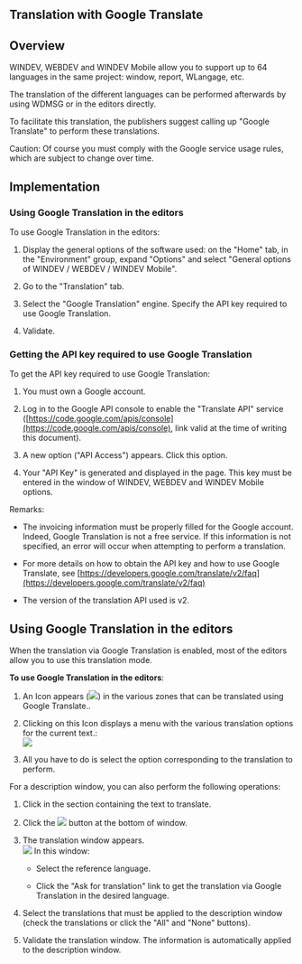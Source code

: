


## Translation with Google Translate
			



<a name="NOTE1"></a>
<a name="NOTE1_1"></a>


## Overview
<a name="overview_ELTTEXTE000144"></a>
WINDEV, WEBDEV and WINDEV Mobile allow you to support up to 64 languages in the same project: window, report, WLangage, etc.

The translation of the different languages can be performed afterwards by using WDMSG or in the editors directly.

To facilitate this translation, the publishers suggest calling up "Google Translate" to perform these translations.

Caution: Of course you must comply with the Google service usage rules, which are subject to change over time.

<a name="NOTE2"></a>
<a name="NOTE2_1"></a>


## Implementation
<a name="implementation_ELTTEXTE000168"></a>


### Using Google Translation in the editors
<a name="using_google_translation_the_editors_ELTPARAGRAPHE000024"></a>

To use Google Translation in the editors: 

1. Display the general options of the software used: on the "Home" tab, in the "Environment" group, expand "Options" and select "General options of WINDEV / WEBDEV / WINDEV Mobile". 

2. Go to the "Translation" tab. 

3. Select the "Google Translation" engine. Specify the API key required to use Google Translation. 

4. Validate. 



<a name="NOTE2_2"></a>


### Getting the API key required to use Google Translation
<a name="getting_the_api_key_required_use_google_translation_ELTPARAGRAPHE000048"></a>

To get the API key required to use Google Translation: 

1. You must own a Google account. 

2. Log in to the Google API console to enable the "Translate API" service ([https://code.google.com/apis/console](https://code.google.com/apis/console), link valid at the time of writing this document). 

3. A new option ("API Access") appears. Click this option. 

4. Your "API Key" is generated and displayed in the page. This key must be entered in the window of WINDEV, WEBDEV and WINDEV Mobile options. 




Remarks: 

- The invoicing information must be properly filled for the Google account. Indeed, Google Translation is not a free service. If this information is not specified, an error will occur when attempting to perform a translation. 

- For more details on how to obtain the API key and how to use Google Translate, see [https://developers.google.com/translate/v2/faq](https://developers.google.com/translate/v2/faq)

- The version of the translation API used is v2. 




<a name="NOTE3"></a>
<a name="NOTE3_1"></a>


## Using Google Translation in the editors
<a name="using_google_translation_the_editors_ELTTEXTE000198"></a>
When the translation via Google Translation is enabled, most of the editors allow you to use this translation mode. 

**To use Google Translation in the editors**: 

1. An Icon appears (![](https://doc.pcsoft.fr/en-US/images/image.awp?langid=3&name=Projet_multilangue%20-%20HC%20N%B0003%201.gif)) in the various zones that can be translated using Google Translate.. 

2. Clicking on this Icon displays a menu with the various translation options for the current text.: <br>![](https://doc.pcsoft.fr/en-US/images/image.awp?langid=3&name=Google_trad_menu.gif&type=thumb)


3. All you have to do is select the option corresponding to the translation to perform.




For a description window, you can also perform the following operations: 

1. Click in the section containing the text to translate. 

2. Click the ![](https://doc.pcsoft.fr/en-US/images/image.awp?langid=3&name=BtnTraduire.GIF) button at the bottom of window. 

3. The translation window appears.<br>![](https://doc.pcsoft.fr/en-US/images/image.awp?langid=3&name=Google_trad_fen.gif&type=thumb)
In this window: 

	- Select the reference language. 

	- Click the "Ask for translation" link to get the translation via Google Translation in the desired language. 




4. Select the translations that must be applied to the description window (check the translations or click the "All" and "None" buttons). 

5. Validate the translation window. The information is automatically applied to the description window. 





